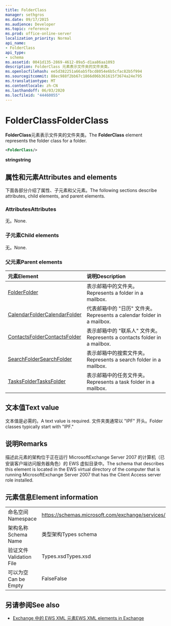 ```yaml
---
title: FolderClass
manager: sethgros
ms.date: 09/17/2015
ms.audience: Developer
ms.topic: reference
ms.prod: office-online-server
localization_priority: Normal
api_name:
- FolderClass
api_type:
- schema
ms.assetid: 0041d135-2869-4612-89a5-d1aa86aa1093
description: FolderClass 元素表示文件夹的文件夹类。
ms.openlocfilehash: ee5d382251a66ab5fbcd8054e6b5cfac82b5f994
ms.sourcegitcommit: 88ec988f2bb67c1866d06b361615f3674a24e795
ms.translationtype: MT
ms.contentlocale: zh-CN
ms.lasthandoff: 06/03/2020
ms.locfileid: "44460055"
---
```

# <a name="folderclass"></a><span data-ttu-id="704f2-103">FolderClass</span><span class="sxs-lookup"><span data-stu-id="704f2-103">FolderClass</span></span>

<span data-ttu-id="704f2-104">**FolderClass**元素表示文件夹的文件夹类。</span><span class="sxs-lookup"><span data-stu-id="704f2-104">The **FolderClass** element represents the folder class for a folder.</span></span> 
  
```xml
<FolderClass/>
```

 <span data-ttu-id="704f2-105">**string**</span><span class="sxs-lookup"><span data-stu-id="704f2-105">**string**</span></span>
## <a name="attributes-and-elements"></a><span data-ttu-id="704f2-106">属性和元素</span><span class="sxs-lookup"><span data-stu-id="704f2-106">Attributes and elements</span></span>

<span data-ttu-id="704f2-107">下面各部分介绍了属性、子元素和父元素。</span><span class="sxs-lookup"><span data-stu-id="704f2-107">The following sections describe attributes, child elements, and parent elements.</span></span>
  
### <a name="attributes"></a><span data-ttu-id="704f2-108">Attributes</span><span class="sxs-lookup"><span data-stu-id="704f2-108">Attributes</span></span>

<span data-ttu-id="704f2-109">无。</span><span class="sxs-lookup"><span data-stu-id="704f2-109">None.</span></span>
  
### <a name="child-elements"></a><span data-ttu-id="704f2-110">子元素</span><span class="sxs-lookup"><span data-stu-id="704f2-110">Child elements</span></span>

<span data-ttu-id="704f2-111">无。</span><span class="sxs-lookup"><span data-stu-id="704f2-111">None.</span></span>
  
### <a name="parent-elements"></a><span data-ttu-id="704f2-112">父元素</span><span class="sxs-lookup"><span data-stu-id="704f2-112">Parent elements</span></span>

|<span data-ttu-id="704f2-113">**元素**</span><span class="sxs-lookup"><span data-stu-id="704f2-113">**Element**</span></span>|<span data-ttu-id="704f2-114">**说明**</span><span class="sxs-lookup"><span data-stu-id="704f2-114">**Description**</span></span>|
|:-----|:-----|
|[<span data-ttu-id="704f2-115">Folder</span><span class="sxs-lookup"><span data-stu-id="704f2-115">Folder</span></span>](folder.md) <br/> |<span data-ttu-id="704f2-116">表示邮箱中的文件夹。</span><span class="sxs-lookup"><span data-stu-id="704f2-116">Represents a folder in a mailbox.</span></span>  <br/> |
|[<span data-ttu-id="704f2-117">CalendarFolder</span><span class="sxs-lookup"><span data-stu-id="704f2-117">CalendarFolder</span></span>](calendarfolder.md) <br/> |<span data-ttu-id="704f2-118">代表邮箱中的 "日历" 文件夹。</span><span class="sxs-lookup"><span data-stu-id="704f2-118">Represents a calendar folder in a mailbox.</span></span>  <br/> |
|[<span data-ttu-id="704f2-119">ContactsFolder</span><span class="sxs-lookup"><span data-stu-id="704f2-119">ContactsFolder</span></span>](contactsfolder.md) <br/> |<span data-ttu-id="704f2-120">表示邮箱中的 "联系人" 文件夹。</span><span class="sxs-lookup"><span data-stu-id="704f2-120">Represents a contacts folder in a mailbox.</span></span>  <br/> |
|[<span data-ttu-id="704f2-121">SearchFolder</span><span class="sxs-lookup"><span data-stu-id="704f2-121">SearchFolder</span></span>](searchfolder.md) <br/> |<span data-ttu-id="704f2-122">表示邮箱中的搜索文件夹。</span><span class="sxs-lookup"><span data-stu-id="704f2-122">Represents a search folder in a mailbox.</span></span>  <br/> |
|[<span data-ttu-id="704f2-123">TasksFolder</span><span class="sxs-lookup"><span data-stu-id="704f2-123">TasksFolder</span></span>](tasksfolder.md) <br/> |<span data-ttu-id="704f2-124">表示邮箱中的任务文件夹。</span><span class="sxs-lookup"><span data-stu-id="704f2-124">Represents a task folder in a mailbox.</span></span>  <br/> |
   
## <a name="text-value"></a><span data-ttu-id="704f2-125">文本值</span><span class="sxs-lookup"><span data-stu-id="704f2-125">Text value</span></span>

<span data-ttu-id="704f2-126">文本值是必需的。</span><span class="sxs-lookup"><span data-stu-id="704f2-126">A text value is required.</span></span> <span data-ttu-id="704f2-127">文件夹类通常以 "IPF" 开头。</span><span class="sxs-lookup"><span data-stu-id="704f2-127">Folder classes typically start with "IPF."</span></span>
  
## <a name="remarks"></a><span data-ttu-id="704f2-128">说明</span><span class="sxs-lookup"><span data-stu-id="704f2-128">Remarks</span></span>

<span data-ttu-id="704f2-129">描述此元素的架构位于正在运行 MicrosoftExchange Server 2007 的计算机（已安装客户端访问服务器角色）的 EWS 虚拟目录中。</span><span class="sxs-lookup"><span data-stu-id="704f2-129">The schema that describes this element is located in the EWS virtual directory of the computer that is running MicrosoftExchange Server 2007 that has the Client Access server role installed.</span></span>
  
## <a name="element-information"></a><span data-ttu-id="704f2-130">元素信息</span><span class="sxs-lookup"><span data-stu-id="704f2-130">Element information</span></span>

|||
|:-----|:-----|
|<span data-ttu-id="704f2-131">命名空间</span><span class="sxs-lookup"><span data-stu-id="704f2-131">Namespace</span></span>  <br/> |https://schemas.microsoft.com/exchange/services/2006/types  <br/> |
|<span data-ttu-id="704f2-132">架构名称</span><span class="sxs-lookup"><span data-stu-id="704f2-132">Schema Name</span></span>  <br/> |<span data-ttu-id="704f2-133">类型架构</span><span class="sxs-lookup"><span data-stu-id="704f2-133">Types schema</span></span>  <br/> |
|<span data-ttu-id="704f2-134">验证文件</span><span class="sxs-lookup"><span data-stu-id="704f2-134">Validation File</span></span>  <br/> |<span data-ttu-id="704f2-135">Types.xsd</span><span class="sxs-lookup"><span data-stu-id="704f2-135">Types.xsd</span></span>  <br/> |
|<span data-ttu-id="704f2-136">可以为空</span><span class="sxs-lookup"><span data-stu-id="704f2-136">Can be Empty</span></span>  <br/> |<span data-ttu-id="704f2-137">False</span><span class="sxs-lookup"><span data-stu-id="704f2-137">False</span></span>  <br/> |
   
## <a name="see-also"></a><span data-ttu-id="704f2-138">另请参阅</span><span class="sxs-lookup"><span data-stu-id="704f2-138">See also</span></span>



- [<span data-ttu-id="704f2-139">Exchange 中的 EWS XML 元素</span><span class="sxs-lookup"><span data-stu-id="704f2-139">EWS XML elements in Exchange</span></span>](ews-xml-elements-in-exchange.md)

